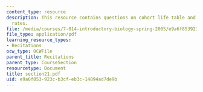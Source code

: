 ```yaml
---
content_type: resource
description: This resource contains questions on cohort life table and replacement
  rates.
file: /media/courses/7-014-introductory-biology-spring-2005/e9a6f853923cb3cfeb3c14894ad7de9b_section21.pdf
file_type: application/pdf
learning_resource_types:
- Recitations
ocw_type: OCWFile
parent_title: Recitations
parent_type: CourseSection
resourcetype: Document
title: section21.pdf
uid: e9a6f853-923c-b3cf-eb3c-14894ad7de9b
---
```

